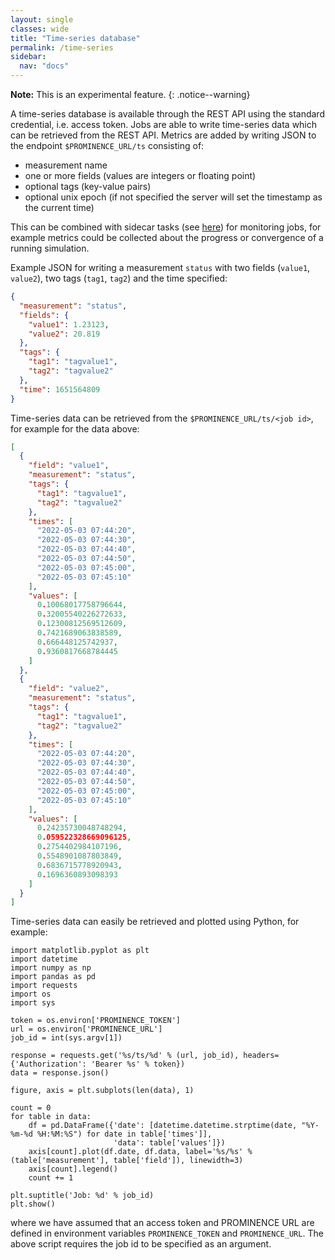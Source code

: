 ```yaml
---
layout: single
classes: wide
title: "Time-series database"
permalink: /time-series
sidebar:
  nav: "docs"
---
```


**Note:** This is an experimental feature.
{: .notice--warning}

A time-series database is available through the REST API using the standard credential, i.e. access token. Jobs are able to write
time-series data which can be retrieved from the REST API. Metrics are added by writing JSON to the endpoint `$PROMINENCE_URL/ts`
consisting of:
* measurement name
* one or more fields (values are integers or floating point)
* optional tags (key-value pairs)
* optional unix epoch (if not specified the server will set the timestamp as the current time)

This can be combined with sidecar tasks (see [here](/docs/sidecars)) for monitoring jobs, for example metrics could be
collected about the progress
or convergence of a running simulation.

Example JSON for writing a measurement `status` with two fields (`value1`, `value2`), two tags (`tag1`, `tag2`) and the time specified:
```json
{
  "measurement": "status",
  "fields": {
    "value1": 1.23123,
    "value2": 20.819
  },
  "tags": {
    "tag1": "tagvalue1",
    "tag2": "tagvalue2"
  },
  "time": 1651564809
}
```

Time-series data can be retrieved from the `$PROMINENCE_URL/ts/<job id>`, for example for the data above:
```json
[
  {
    "field": "value1",
    "measurement": "status",
    "tags": {
      "tag1": "tagvalue1",
      "tag2": "tagvalue2"
    },
    "times": [
      "2022-05-03 07:44:20",
      "2022-05-03 07:44:30",
      "2022-05-03 07:44:40",
      "2022-05-03 07:44:50",
      "2022-05-03 07:45:00",
      "2022-05-03 07:45:10"
    ],
    "values": [
      0.10068017758796644,
      0.32005540226272633,
      0.12300812569512609,
      0.7421689063838589,
      0.666448125742937,
      0.9360817668784445
    ]
  },
  {
    "field": "value2",
    "measurement": "status",
    "tags": {
      "tag1": "tagvalue1",
      "tag2": "tagvalue2"
    },
    "times": [
      "2022-05-03 07:44:20",
      "2022-05-03 07:44:30",
      "2022-05-03 07:44:40",
      "2022-05-03 07:44:50",
      "2022-05-03 07:45:00",
      "2022-05-03 07:45:10"
    ],
    "values": [
      0.24235730048748294,
      0.059522328669096125,
      0.2754402984107196,
      0.5548901087803849,
      0.6836715778920943,
      0.1696360893098393
    ]
  }
]
```
Time-series data can easily be retrieved and plotted using Python, for example:
```
import matplotlib.pyplot as plt
import datetime
import numpy as np
import pandas as pd
import requests
import os
import sys

token = os.environ['PROMINENCE_TOKEN']
url = os.environ['PROMINENCE_URL']
job_id = int(sys.argv[1])

response = requests.get('%s/ts/%d' % (url, job_id), headers={'Authorization': 'Bearer %s' % token})
data = response.json()

figure, axis = plt.subplots(len(data), 1)

count = 0
for table in data:
    df = pd.DataFrame({'date': [datetime.datetime.strptime(date, "%Y-%m-%d %H:%M:%S") for date in table['times']],
                       'data': table['values']})
    axis[count].plot(df.date, df.data, label='%s/%s' % (table['measurement'], table['field']), linewidth=3)
    axis[count].legend()
    count += 1

plt.suptitle('Job: %d' % job_id)
plt.show()
```
where we have assumed that an access token and PROMINENCE URL are defined in environment variables `PROMINENCE_TOKEN` and `PROMINENCE_URL`.
The above script requires the job id to be specified as an argument.
